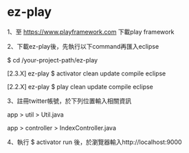 # ez-play

1、至 https://www.playframework.com 下載play framework

2、下載ez-play後，先執行以下command再匯入eclipse

$ cd /your-project-path/ez-play

[2.3.X]	ez-play $ activator clean update compile eclipse

[2.2.X]	ez-play $ play      clean update compile eclipse

3、註冊twitter帳號，於下列位置輸入相關資訊

app > util > Util.java

app > controller > IndexController.java

4、執行 $ activator run 後，於瀏覽器輸入http://localhost:9000
